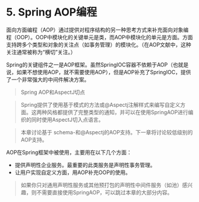# 5. Spring AOP编程

面向方面编程（AOP）通过提供对程序结构的另一种思考方式来补充面向对象编程（OOP）。OOP中模块化的关键单元是类，而AOP中模块化的单元是方面。方面支持跨多个类型和对象的关注点（如事务管理）的模块化。（在AOP文献中，这种关注通常被称为“横切”关注。）

Spring的关键组件之一是AOP框架。虽然SpringIOC容器不依赖于AOP（也就是说，如果不想使用AOP，就不需要使用AOP），但是AOP补充了SpringIOC，提供了一个非常强大的中间件解决方案。

>Spring AOP和AspectJ切点

>Spring提供了使用基于模式的方法或@Aspectj注解样式来编写自定义方面。这两种风格都提供了完整类型的通知，并可以在使用SpringAOP进行编织的同时使用AspectJ切入点语言。

>本章讨论基于 schema-和@Aspectj的AOP支持。下一章将讨论较低级别的AOP支持。

AOP在Spring框架中被使用，主要用在以下几个方面：

* 提供声明性企业服务。最重要的此类服务是声明性事务管理。
* 让用户实现自定义方面，用AOP补充OOP的使用。
  
>如果你只对通用声明性服务或其他预打包的声明性中间件服务（如池）感兴趣，则不需要直接使用SpringAOP，可以跳过本章的大部分内容。













